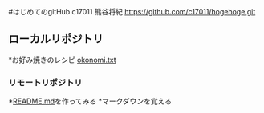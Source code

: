 #はじめてのgitHub
c17011 熊谷将紀
<https://github.com/c17011/hogehoge.git>

## ローカルリポジトリ
*お好み焼きのレシピ  [okonomi.txt](okonomi.txt)

### リモートリポジトリ
*[README.md](READme.md)を作ってみる
*マークダウンを覚える
